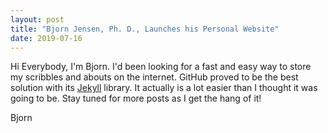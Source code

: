 ```yaml
---
layout: post
title: "Bjorn Jensen, Ph. D., Launches his Personal Website"
date: 2019-07-16
---
```


Hi Everybody, I'm Bjorn. I'd been looking for a fast and easy way to store my scribbles and abouts on the internet.
GitHub proved to be the best solution with its [Jekyll](http://jekyllrb.com) library. It actually is a lot easier than I 
thought it was going to be. Stay tuned for more posts as I get the hang of it!

Bjorn
